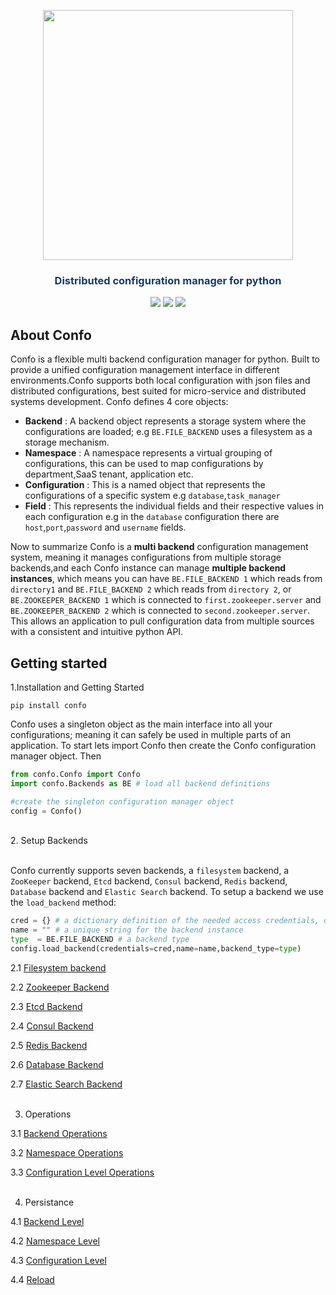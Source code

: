 


<p align="center"><img src="https://raw.githubusercontent.com/sambe-consulting/confo/master/assets/logo.png" width="400"></p>

<p align="center"><h3 style="color: #193967; text-align: center">Distributed configuration manager for python</h3></p>

<p align="center">
<a href="https://github.com/sambe-consulting/confo/actions/workflows/pytest-workflow.yml"><img src="https://github.com/sambe-consulting/confo/actions/workflows/pytest-workflow.yml/badge.svg"></a>
<a href="https://houndci.com"><img src="https://img.shields.io/badge/Reviewed_by-Hound-8E64B0.svg"></a>
<a href="https://github.com/apache/zookeeper/blob/master/LICENSE.txt"><img src="https://img.shields.io/github/license/apache/zookeeper"></a>


</p>

## About Confo
Confo is a flexible multi backend configuration manager for python. Built to provide a unified configuration management
interface in different environments.Confo supports both local configuration with json files and distributed configurations,
best suited for micro-service and distributed systems development. Confo defines 4 core objects:
- **Backend** : A backend object represents a storage system where the configurations are loaded; e.g `BE.FILE_BACKEND` uses a filesystem as a storage mechanism.
- **Namespace** : A namespace represents a virtual grouping of configurations, this can be used to map configurations by department,SaaS tenant, application etc.
- **Configuration** : This is a named object that represents the configurations of a specific system e.g `database`,`task_manager`
- **Field** : This represents the individual fields and their respective values in each configuration e.g in the `database` configuration 
          there are `host`,`port`,`password` and `username` fields.


Now to summarize  Confo is a **multi backend** configuration management system, meaning it manages configurations from multiple storage backends,and each Confo instance can manage **multiple backend instances**,
which means you can have `BE.FILE_BACKEND 1` which reads from `directory1` and `BE.FILE_BACKEND 2` which reads from `directory 2`, or `BE.ZOOKEEPER_BACKEND 1` which 
is connected to `first.zookeeper.server` and `BE.ZOOKEEPER_BACKEND 2` which is connected to `second.zookeeper.server`. This allows an application to pull configuration data from 
multiple sources with a consistent and intuitive python API.


## Getting started
1.Installation and Getting Started
```
pip install confo

```
Confo uses a singleton object as the main interface into all your configurations; meaning it can safely be used in multiple 
parts of an application. To start lets import Confo then create the Confo configuration manager object. Then

```python
from confo.Confo import Confo
import confo.Backends as BE # load all backend definitions

#create the singleton configuration manager object 
config = Confo()

```

<br>
2. Setup Backends<br><br>

Confo currently supports seven backends, a `filesystem` backend, a `ZooKeeper` backend,  `Etcd` backend,  `Consul` backend,  `Redis` backend, 
 `Database` backend and  `Elastic Search` backend.
To setup a backend we use the `load_backend` method:

```python
cred = {} # a dictionary definition of the needed access credentials, of the given backend_type
name = "" # a unique string for the backend instance 
type  = BE.FILE_BACKEND # a backend type 
config.load_backend(credentials=cred,name=name,backend_type=type)

```


2.1 <a href="docs/backends/filesystem_backend.md">Filesystem backend</a>

2.2 <a href="docs/backends/zookeeper_backend.md">Zookeeper Backend</a>

2.3 <a href="docs/backends/etcd_backend.md">Etcd Backend</a>

2.4 <a href="docs/backends/consul_backend.md">Consul Backend</a>

2.5 <a href="docs/backends/redis_backend.md">Redis Backend</a>

2.6 <a href="docs/backends/database_backend.md">Database Backend</a>

2.7 <a href="docs/backends/elasticsearch_backend.md">Elastic Search Backend</a><br><br>

3. Operations

3.1 <a href="docs/operations/backend operations">Backend Operations</a>

3.2 <a href="docs/operations/namespace operations">Namespace Operations</a>

3.3 <a href="docs/operations/configuration level operations">Configuration Level Operations</a><br><br>

4. Persistance

4.1 <a href="docs/persistance/backend level">Backend Level</a>

4.2 <a href="docs/persistance/namespace level">Namespace Level</a>

4.3 <a href="docs/persistance/configuration level">Configuration Level</a>

4.4 <a href="docs/persistance/reload">Reload</a>



